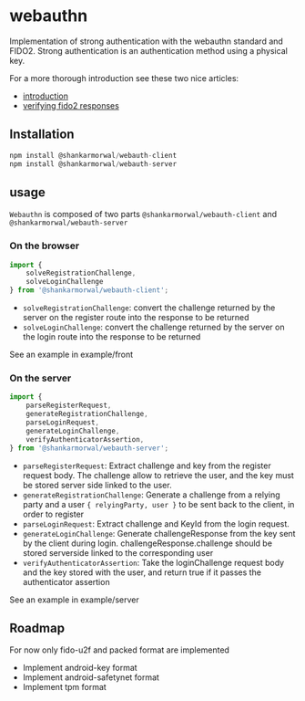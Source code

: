 # webauthn

Implementation of strong authentication with the webauthn standard and FIDO2.
Strong authentication is an authentication method using a physical key.

For a more thorough introduction see these two nice articles:

- [introduction](https://medium.com/@herrjemand/introduction-to-webauthn-api-5fd1fb46c285)
- [verifying fido2 responses](https://medium.com/@herrjemand/verifying-fido2-responses-4691288c8770)

## Installation

```js
npm install @shankarmorwal/webauth-client
npm install @shankarmorwal/webauth-server
```

## usage

`Webauthn` is composed of two parts `@shankarmorwal/webauth-client` and `@shankarmorwal/webauth-server`

### On the browser

```js
import { 
    solveRegistrationChallenge,
    solveLoginChallenge
} from '@shankarmorwal/webauth-client';
```

- `solveRegistrationChallenge`:
    convert the challenge returned by the server on the register route into the response to be returned
- `solveLoginChallenge`:
    convert the challenge returned by the server on the login route into the response to be returned

See an example in example/front

### On the server

```js
import {
    parseRegisterRequest,
    generateRegistrationChallenge,
    parseLoginRequest,
    generateLoginChallenge,
    verifyAuthenticatorAssertion,
} from '@shankarmorwal/webauth-server';
```

- `parseRegisterRequest`:
    Extract challenge and key from the register request body. The challenge allow to retrieve the user, and the key must be stored server side linked to the user.
- `generateRegistrationChallenge`:
    Generate a challenge from a relying party and a user `{ relyingParty, user }` to be sent back to the client, in order to register
- `parseLoginRequest`:
    Extract challenge and KeyId from the login request.
- `generateLoginChallenge`:
    Generate challengeResponse from the key sent by the client during login. challengeResponse.challenge should be stored serverside linked to the corresponding user
- `verifyAuthenticatorAssertion`:
    Take the loginChallenge request body and the key stored with the user, and return true if it passes the authenticator assertion

See an example in example/server


## Roadmap

For now only fido-u2f and packed format are implemented

- Implement android-key format
- Implement android-safetynet format
- Implement tpm format



